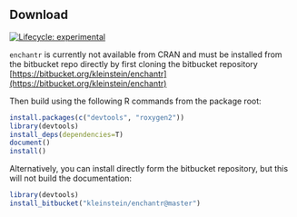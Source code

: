 Download
-------------------------------------------------------------------------------

[![Lifecycle: experimental](https://img.shields.io/badge/lifecycle-experimental-orange.svg)](https://lifecycle.r-lib.org/articles/stages.html#experimental)

`enchantr` is currently not available from CRAN and must be installed from the
bitbucket repo directly by first cloning the bitbucket repository [https://bitbucket.org/kleinstein/enchantr](https://bitbucket.org/kleinstein/enchantr)

Then build using the following R commands from the package root:

```R
install.packages(c("devtools", "roxygen2"))
library(devtools)
install_deps(dependencies=T)
document()
install()
```

Alternatively, you can install directly form the bitbucket repository, but this
will not build the documentation:

```R
library(devtools)
install_bitbucket("kleinstein/enchantr@master")
```